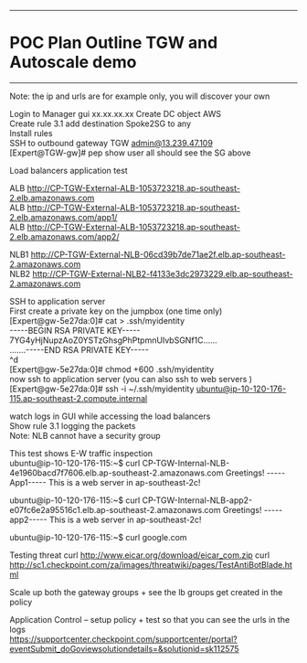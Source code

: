 -----
# POC Plan Outline TGW and Autoscale demo  
-----
Note: the ip and urls are for example only, you will discover your own  


Login to Manager gui xx.xx.xx.xx 
Create DC object AWS  
Create rule 3.1 add destination Spoke2SG to any    
Install rules   
SSH to outbound gateway TGW admin@13.239.47.109  
[Expert@TGW-gw]# pep show user all should see the SG above  

Load balancers application test

ALB http://CP-TGW-External-ALB-1053723218.ap-southeast-2.elb.amazonaws.com  
ALB http://CP-TGW-External-ALB-1053723218.ap-southeast-2.elb.amazonaws.com/app1/  
ALB http://CP-TGW-External-ALB-1053723218.ap-southeast-2.elb.amazonaws.com/app2/  

NLB1 http://CP-TGW-External-NLB-06cd39b7de71ae2f.elb.ap-southeast-2.amazonaws.com  
NLB2 http://CP-TGW-External-NLB2-f4133e3dc2973229.elb.ap-southeast-2.amazonaws.com  
  
SSH to application server   
First create a private key on the jumpbox (one time only)  
[Expert@gw-5e27da:0]# cat > .ssh/myidentity  
-----BEGIN RSA PRIVATE KEY-----  
7YG4yHjNupzAoZ0YSTzGhsgPhPtpmnUIvbSGNf1C……  
…….-----END RSA PRIVATE KEY-----  
^d  
[Expert@gw-5e27da:0]# chmod +600 .ssh/myidentity  
now ssh to application server (you can also ssh to web servers )
[Expert@gw-5e27da:0]# ssh -i ~/.ssh/myidentity  ubuntu@ip-10-120-176-115.ap-southeast-2.compute.internal  
  
watch logs in GUI while accessing the load balancers     
Show rule 3.1 logging the packets  
Note: NLB cannot have a security group 

This test shows E-W traffic inspection   
ubuntu@ip-10-120-176-115:~$ curl CP-TGW-Internal-NLB-4e1960bacd7f7606.elb.ap-southeast-2.amazonaws.com
Greetings! -----App1----- This is a web server in ap-southeast-2c!

ubuntu@ip-10-120-176-115:~$ curl CP-TGW-Internal-NLB-app2-e07fc6e2a95516c1.elb.ap-southeast-2.amazonaws.com
Greetings! -----app2----- This is a web server in ap-southeast-2c!

ubuntu@ip-10-120-176-115:~$ curl google.com  
<HTML><HEAD><meta http-equiv="content-type" content="text/html;charset=utf-8">  

Testing threat
curl http://www.eicar.org/download/eicar_com.zip
curl http://sc1.checkpoint.com/za/images/threatwiki/pages/TestAntiBotBlade.html

Scale up both the gateway groups + see the lb groups get created in the policy    
 
Application Control – setup policy + test so that you can see the urls in the logs   
https://supportcenter.checkpoint.com/supportcenter/portal?eventSubmit_doGoviewsolutiondetails=&solutionid=sk112575  

